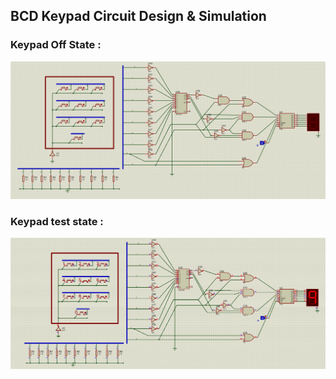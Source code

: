 ## BCD Keypad Circuit Design & Simulation

### Keypad Off State :

![BCD Keypad Circuit Design & Simulation](https://github.com/alijafari79/Academic/blob/master/BCD%20Keypad%20Circuit/img/keypad_circuit.PNG)
 
### Keypad test state :

![BCD Keypad Circuit Design & Simulation](https://github.com/alijafari79/Academic/blob/master/BCD%20Keypad%20Circuit/img/keypad_circuit___on_4_8.PNG)
